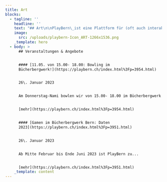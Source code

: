 ```yaml
---
title: Art
blocks:
  - tagline: ''
    headline: ''
    text: "## Art\n\nPlayBern\_ist eine Plattform für (oft auch interaktive) Kunst- und Kulturprojekte im Bereich Gaming/Spiel. Die Kunst ist digital, analog oder beides. Das Feld ist breit: Von Virtual Reality, game-inspiriertem Tanz bis Game-Musik ist alles möglich. Wir sind multi-disziplinär und verbinden zukunftsorientierte Kunst, Technik und Gesellschaft.\n\n\n\n"
    image:
      src: /uploads/playbern-Icon_ART-1266x1536.png
    _template: hero
  - body: >
      ## Veranstaltungen & Angebote


      #### [11.05. von 15.00- 18.00: Bowling im
      Bücherbergwerk!](https://playbern.ch/index.html%3Fp=3954.html)


      26\. Januar 2023


      Am Donnerstag-Nami bowlen wir von 15.00- 18.00 im Bücherbergwerk auf...


      [mehr](https://playbern.ch/index.html%3Fp=3954.html)


      #### [Gamen im Bücherbergwerk Bern: Daten
      2023](https://playbern.ch/index.html%3Fp=3951.html)


      26\. Januar 2023


      Ab Mitte Februar bis Ende Juni 2023 ist PlayBern zu...


      [mehr](https://playbern.ch/index.html%3Fp=3951.html)
    _template: content
---
```





